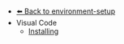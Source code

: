 - [⬅️ Back to environment-setup](../README.md)
- Visual Code
  - [Installing](./Installing.md "Installing")
